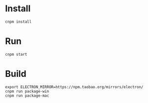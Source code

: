 # Install

`cnpm install`

# Run

`cnpm start`

# Build

```
export ELECTRON_MIRROR=https://npm.taobao.org/mirrors/electron/
cnpm run package-win
cnpm run package-mac
```
